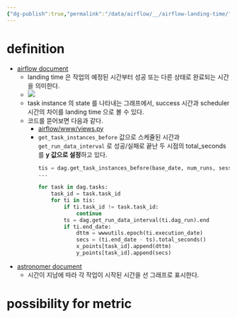 ```yaml
---
{"dg-publish":true,"permalink":"/data/airflow/__/airflow-landing-time/","noteIcon":"","created":"2024-06-30T00:39:32.590+09:00"}
---
```



# definition
- [airflow document](https://airflow.apache.org/docs/apache-airflow/stable/ui.html#landing-times)
	- landing time 은 작업의 예정된 시간부터 성공 또는 다른 상태로 완료되는 시간을 의미한다.
	- ![](https://airflow.apache.org/docs/apache-airflow/stable/_images/task_lifecycle_diagram.png)
	- task instance 의 state 를 나타내는 그래프에서, success 시간과 scheduler 시간의 차이를 landing time 으로 볼 수 있다.
	- 코드를 뜯어보면 다음과 같다.
		- [airflow/www/views.py](https://github.com/apache/airflow/blob/e89a7eeea6a7a5a5a30a3f3cf86dfabf7c343412/airflow/www/views.py#L3250)
		- `get_task_instances_before` 값으로 스케쥴된 시간과 `get_run_data_interval` 로 성공/실패로 끝난 두 시점의 total_seconds 를 **y 값으로 설정**하고 있다.
			```python
			tis = dag.get_task_instances_before(base_date, num_runs, session=session)
			...
			
			for task in dag.tasks:
				task_id = task.task_id
				for ti in tis:
					if ti.task_id != task.task_id:
						continue
					ts = dag.get_run_data_interval(ti.dag_run).end
					if ti.end_date:
						dttm = wwwutils.epoch(ti.execution_date)
						secs = (ti.end_date - ts).total_seconds()
						x_points[task_id].append(dttm)
						y_points[task_id].append(secs)
			```
- [astronomer document](https://docs.astronomer.io/learn/airflow-ui)
	- 시간이 지남에 따라 각 작업이 시작된 시간을 선 그래프로 표시한다.

# possibility for metric

